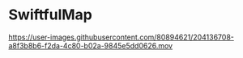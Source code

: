 # SwiftfulMap

https://user-images.githubusercontent.com/80894621/204136708-a8f3b8b6-f2da-4c80-b02a-9845e5dd0626.mov
